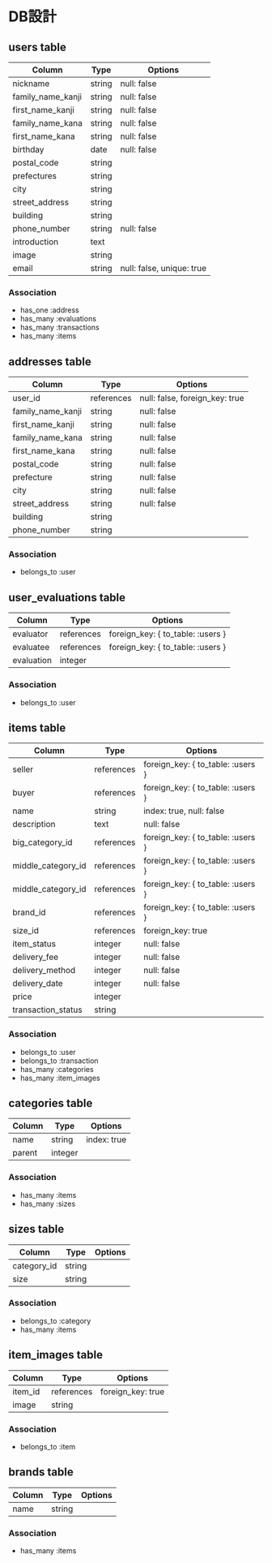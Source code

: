 # DB設計

## users table

|Column|Type|Options|
|------|----|-------|
|nickname|string|null: false|
|family_name_kanji|string|null: false|
|first_name_kanji|string|null: false|
|family_name_kana|string|null: false|
|first_name_kana|string|null: false|
|birthday|date|null: false|
|postal_code|string||
|prefectures|string||
|city|string||
|street_address|string||
|building|string||
|phone_number|string|null: false|
|introduction|text||
|image|string||
|email|string|null: false, unique: true|


### Association
- has_one :address
- has_many :evaluations
- has_many :transactions
- has_many :items



## addresses table

|Column|Type|Options|
|------|----|-------|
|user_id|references|null: false, foreign_key: true|
|family_name_kanji|string|null: false|
|first_name_kanji|string|null: false|
|family_name_kana|string|null: false|
|first_name_kana|string|null: false|
|postal_code|string|null: false|
|prefecture|string|null: false|
|city|string|null: false|
|street_address|string|null: false|
|building|string||
|phone_number|string||

### Association
- belongs_to :user



## user_evaluations table

|Column|Type|Options|
|------|----|-------|
|evaluator|references|foreign_key: { to_table: :users }|
|evaluatee|references|foreign_key: { to_table: :users }|
|evaluation|integer||

### Association
- belongs_to :user



## items table

|Column|Type|Options|
|------|----|-------|
|seller|references|foreign_key: { to_table: :users }|
|buyer|references|foreign_key: { to_table: :users }|
|name|string|index: true, null: false|
|description|text|null: false|
|big_category_id|references|foreign_key: { to_table: :users }|
|middle_category_id|references|foreign_key: { to_table: :users }|
|middle_category_id|references|foreign_key: { to_table: :users }|
|brand_id|references|foreign_key: { to_table: :users }|
|size_id|references|foreign_key: true|
|item_status|integer|null: false|
|delivery_fee|integer|null: false|
|delivery_method|integer|null: false|
|delivery_date|integer|null: false|
|price|integer||
|transaction_status|string||

### Association
- belongs_to :user
- belongs_to :transaction
- has_many :categories
- has_many :item_images



## categories table

|Column|Type|Options|
|------|----|-------|
|name|string|index: true|
|parent|integer||

### Association
- has_many :items
- has_many :sizes



## sizes table

|Column|Type|Options|
|------|----|-------|
|category_id|string||
|size|string||

### Association
- belongs_to :category
- has_many :items



## item_images table

|Column|Type|Options|
|------|----|-------|
|item_id|references|foreign_key: true|
|image|string||

### Association
- belongs_to :item



## brands table

|Column|Type|Options|
|------|----|-------|
|name|string||

### Association
- has_many :items
